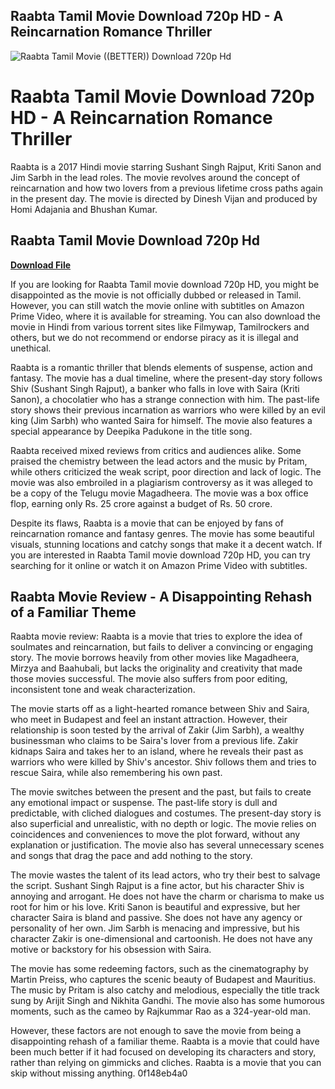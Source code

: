 ## Raabta Tamil Movie Download 720p HD - A Reincarnation Romance Thriller

 
![Raabta Tamil Movie ((BETTER)) Download 720p Hd](https://encrypted-tbn2.gstatic.com/images?q=tbn:ANd9GcQIyzCkAOCAm60jgVqeokMJ5vXZXh37iPJL-KMGhiMe089USH70T4YoUPEU)

 
# Raabta Tamil Movie Download 720p HD - A Reincarnation Romance Thriller
  
Raabta is a 2017 Hindi movie starring Sushant Singh Rajput, Kriti Sanon and Jim Sarbh in the lead roles. The movie revolves around the concept of reincarnation and how two lovers from a previous lifetime cross paths again in the present day. The movie is directed by Dinesh Vijan and produced by Homi Adajania and Bhushan Kumar.
 
## Raabta Tamil Movie Download 720p Hd


[**Download File**](https://www.google.com/url?q=https%3A%2F%2Fbytlly.com%2F2tKIlH&sa=D&sntz=1&usg=AOvVaw2Ob5Wdy9zp97QAZsaNhTRi)

  
If you are looking for Raabta Tamil movie download 720p HD, you might be disappointed as the movie is not officially dubbed or released in Tamil. However, you can still watch the movie online with subtitles on Amazon Prime Video, where it is available for streaming. You can also download the movie in Hindi from various torrent sites like Filmywap, Tamilrockers and others, but we do not recommend or endorse piracy as it is illegal and unethical.
  
Raabta is a romantic thriller that blends elements of suspense, action and fantasy. The movie has a dual timeline, where the present-day story follows Shiv (Sushant Singh Rajput), a banker who falls in love with Saira (Kriti Sanon), a chocolatier who has a strange connection with him. The past-life story shows their previous incarnation as warriors who were killed by an evil king (Jim Sarbh) who wanted Saira for himself. The movie also features a special appearance by Deepika Padukone in the title song.
  
Raabta received mixed reviews from critics and audiences alike. Some praised the chemistry between the lead actors and the music by Pritam, while others criticized the weak script, poor direction and lack of logic. The movie was also embroiled in a plagiarism controversy as it was alleged to be a copy of the Telugu movie Magadheera. The movie was a box office flop, earning only Rs. 25 crore against a budget of Rs. 50 crore.
  
Despite its flaws, Raabta is a movie that can be enjoyed by fans of reincarnation romance and fantasy genres. The movie has some beautiful visuals, stunning locations and catchy songs that make it a decent watch. If you are interested in Raabta Tamil movie download 720p HD, you can try searching for it online or watch it on Amazon Prime Video with subtitles.
  
## Raabta Movie Review - A Disappointing Rehash of a Familiar Theme
  
Raabta movie review: Raabta is a movie that tries to explore the idea of soulmates and reincarnation, but fails to deliver a convincing or engaging story. The movie borrows heavily from other movies like Magadheera, Mirzya and Baahubali, but lacks the originality and creativity that made those movies successful. The movie also suffers from poor editing, inconsistent tone and weak characterization.
  
The movie starts off as a light-hearted romance between Shiv and Saira, who meet in Budapest and feel an instant attraction. However, their relationship is soon tested by the arrival of Zakir (Jim Sarbh), a wealthy businessman who claims to be Saira's lover from a previous life. Zakir kidnaps Saira and takes her to an island, where he reveals their past as warriors who were killed by Shiv's ancestor. Shiv follows them and tries to rescue Saira, while also remembering his own past.
  
The movie switches between the present and the past, but fails to create any emotional impact or suspense. The past-life story is dull and predictable, with cliched dialogues and costumes. The present-day story is also superficial and unrealistic, with no depth or logic. The movie relies on coincidences and conveniences to move the plot forward, without any explanation or justification. The movie also has several unnecessary scenes and songs that drag the pace and add nothing to the story.
  
The movie wastes the talent of its lead actors, who try their best to salvage the script. Sushant Singh Rajput is a fine actor, but his character Shiv is annoying and arrogant. He does not have the charm or charisma to make us root for him or his love. Kriti Sanon is beautiful and expressive, but her character Saira is bland and passive. She does not have any agency or personality of her own. Jim Sarbh is menacing and impressive, but his character Zakir is one-dimensional and cartoonish. He does not have any motive or backstory for his obsession with Saira.
  
The movie has some redeeming factors, such as the cinematography by Martin Preiss, who captures the scenic beauty of Budapest and Mauritius. The music by Pritam is also catchy and melodious, especially the title track sung by Arijit Singh and Nikhita Gandhi. The movie also has some humorous moments, such as the cameo by Rajkummar Rao as a 324-year-old man.
  
However, these factors are not enough to save the movie from being a disappointing rehash of a familiar theme. Raabta is a movie that could have been much better if it had focused on developing its characters and story, rather than relying on gimmicks and cliches. Raabta is a movie that you can skip without missing anything.
 0f148eb4a0
